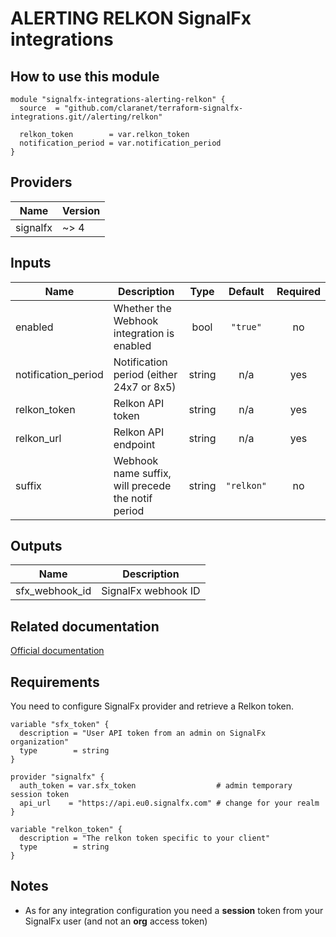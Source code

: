 # ALERTING RELKON SignalFx integrations

## How to use this module

```hcl
module "signalfx-integrations-alerting-relkon" {
  source  = "github.com/claranet/terraform-signalfx-integrations.git//alerting/relkon"

  relkon_token        = var.relkon_token
  notification_period = var.notification_period 
}

```

## Providers

| Name | Version |
|------|---------|
| signalfx | ~> 4 |

## Inputs

| Name | Description | Type | Default | Required |
|------|-------------|:----:|:-----:|:-----:|
| enabled | Whether the Webhook integration is enabled | bool | `"true"` | no |
| notification\_period | Notification period \(either 24x7 or 8x5\) | string | n/a | yes |
| relkon\_token | Relkon API token | string | n/a | yes |
| relkon\_url | Relkon API endpoint | string | n/a | yes |
| suffix | Webhook name suffix, will precede the notif period | string | `"relkon"` | no |

## Outputs

| Name | Description |
|------|-------------|
| sfx\_webhook\_id | SignalFx webhook ID |

## Related documentation

[Official documentation](https://docs.signalfx.com/en/latest/admin-guide/integrate-notifications.html#send-notifications-via-a-webhook-url)

## Requirements

You need to configure SignalFx provider and retrieve a Relkon token.

```
variable "sfx_token" {
  description = "User API token from an admin on SignalFx organization"
  type        = string
}

provider "signalfx" {
  auth_token = var.sfx_token                  # admin temporary session token
  api_url    = "https://api.eu0.signalfx.com" # change for your realm
}

variable "relkon_token" {
  description = "The relkon token specific to your client"
  type        = string
}

```

## Notes

* As for any integration configuration you need a **session** token from your SignalFx user (and not an **org** access token)
